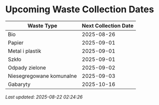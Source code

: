 # Upcoming Waste Collection Dates

| Waste Type | Next Collection Date |
|------------|----------------------|
| Bio | 2025-08-26 |
| Papier | 2025-09-01 |
| Metal i plastik | 2025-09-01 |
| Szkło | 2025-09-01 |
| Odpady zielone | 2025-09-02 |
| Niesegregowane komunalne | 2025-09-03 |
| Gabaryty | 2025-10-16 |


*Last updated: 2025-08-22 02:24:26*
